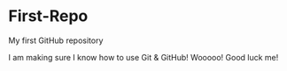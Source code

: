 # First-Repo
My first GitHub repository

I am making sure I know how to use Git & GitHub! Wooooo! Good luck me!
